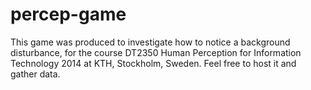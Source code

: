 percep-game
===========
This game was produced to investigate how to notice a background disturbance, for the course DT2350 Human Perception for Information Technology 2014 at KTH, Stockholm, Sweden. Feel free to host it and gather data.
